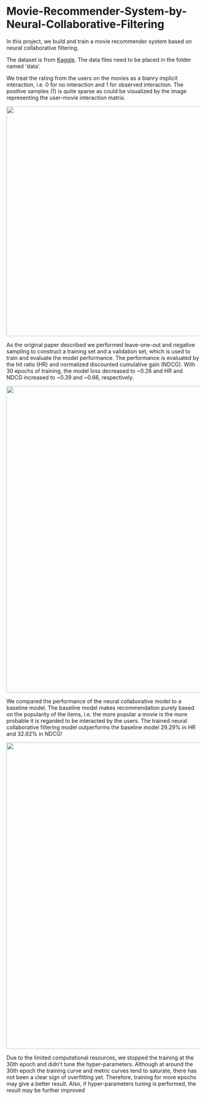 # Movie-Recommender-System-by-Neural-Collaborative-Filtering
In this project, we build and train a movie recommender system based on neural collaborative filtering.

The dataset is from [Kaggle](https://www.kaggle.com/sherinclaudia/movielens). The data files need to be placed in the folder named 'data'.

We treat the rating from the users on the movies as a bianry implicit interaction, i.e. 0 for no interaction and 1 for observed interaction. The positive samples (1) is quite sparse as could be visualized by the image representing the user-movie interaction matrix.

<img src="https://github.com/JiayuX/Movie-Recommender-System-by-Neural-Collaborative-Filtering/edit/main/matrix.png" width="600"/>

As the original paper described we performed leave-one-out and negative sampling to construct a training set and a validation set, which is used to train and evaluate the model performance. The performance is evaluated by the hit ratio (HR) and normalized discounted cumulative gain (NDCG). With 30 epochs of training, the model loss decreased to ~0.26 and HR and NDCG increased to ~0.39 and ~0.66, respectively.

<img src="https://github.com/JiayuX/Movie-Recommender-System-by-Neural-Collaborative-Filtering/edit/main/history.png" width="800"/>

We compared the performance of the neural collaborative model to a baseline model. The baseline model makes recommendation purely based on the popularity of the items, i.e. the more popular a movie is the more probable it is regarded to be interacted by the users. The trained neural collaborative filtering model outperforms the baseline model 29.29% in HR and 32.62% in NDCG!

<img src="https://github.com/JiayuX/Movie-Recommender-System-by-Neural-Collaborative-Filtering/edit/main/comparison.png" width="800"/>

Due to the limited computational resources, we stopped the training at the 30th epoch and didn't tune the hyper-parameters. Although at around the 30th epoch the training curve and metric curves tend to saturate, there has not been a clear sign of overfitting yet. Therefore, training for more epochs may give a better result. Also, if hyper-parameters tuning is performed, the result may be further improved
